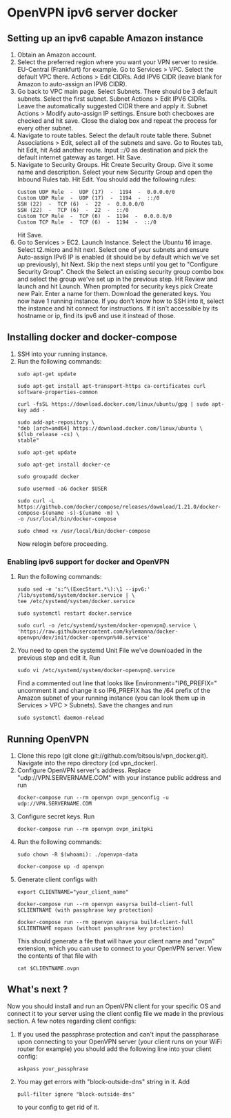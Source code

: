 # OpenVPN ipv6 server docker

## Setting up an ipv6 capable Amazon instance
1. Obtain an Amazon account.
2. Select the preferred region where you want your VPN server to reside. EU-Central (Frankfurt) for example. Go to
   Services > VPC. Select the default VPC there. Actions > Edit CIDRs. Add IPV6 CIDR (leave blank for Amazon to
   auto-assign an IPV6 CIDR).
3. Go back to VPC main page. Select Subnets. There should be 3 default subnets. Select the first subnet.
   Subnet Actions > Edit IPV6 CIDRs. Leave the automatically suggested CIDR there and apply it.
   Subnet Actions > Modify auto-assign IP settings. Ensure both checboxes are checked and hit save. Close the dialog box
   and repeat the process for every other subnet.
4. Navigate to route tables. Select the default route table there. Subnet Associations > Edit, select all of the subnets
   and save. Go to Routes tab, hit Edit, hit Add another route. Input ::/0 as destination and pick the default internet
   gateway as target. Hit Save.
5. Navigate to Security Groups. Hit Create Security Group. Give it some name and description. Select your new Security
   Group and open the Inbound Rules tab. Hit Edit. You should add the following rules:
   ```
   Custom UDP Rule  -  UDP (17)  -  1194  -  0.0.0.0/0
   Custom UDP Rule  -  UDP (17)  -  1194  -  ::/0
   SSH (22)  -  TCP (6)  -  22  -  0.0.0.0/0
   SSH (22)  -  TCP (6)  -  22  -  ::/0
   Custom TCP Rule  -  TCP (6)  -  1194  -  0.0.0.0/0
   Custom TCP Rule  -  TCP (6)  -  1194  -  ::/0
   ```
   Hit Save.
6. Go to Services > EC2. Launch Instance. Select the Ubuntu 16 image. Select t2.micro and hit next. Select one of your
   subnets and ensure Auto-assign IPv6 IP is enabled (it should be by default which we've set up previously), hit Next.
   Skip the next steps until you get to "Configure Security Group". Check the Select an existing security group combo
   box and select the group we've set up in the previous step. Hit Review and launch and hit Launch. When prompted for
   security keys pick Create new Pair. Enter a name for them. Download the generated keys. You now have 1 running
   instance. If you don't know how to SSH into it, select the instance and hit connect for instructions. If it isn't
   accessible by its hostname or ip, find its ipv6 and use it instead of those.

## Installing docker and docker-compose
1. SSH into your running instance.
2. Run the following commands:
   ```
   sudo apt-get update
    
   sudo apt-get install apt-transport-https ca-certificates curl software-properties-common
    
   curl -fsSL https://download.docker.com/linux/ubuntu/gpg | sudo apt-key add -
    
   sudo add-apt-repository \
   "deb [arch=amd64] https://download.docker.com/linux/ubuntu \
   $(lsb_release -cs) \
   stable"
    
   sudo apt-get update
    
   sudo apt-get install docker-ce
    
   sudo groupadd docker
    
   sudo usermod -aG docker $USER
   ```
   ```
   sudo curl -L https://github.com/docker/compose/releases/download/1.21.0/docker-compose-$(uname -s)-$(uname -m) \
   -o /usr/local/bin/docker-compose
    
   sudo chmod +x /usr/local/bin/docker-compose
   ```
   Now relogin before proceeding.
### Enabling ipv6 support for docker and OpenVPN
1. Run the following commands:
   ```
   sudo sed -e 's:^\(ExecStart.*\):\1 --ipv6:' /lib/systemd/system/docker.service | \
   tee /etc/systemd/system/docker.service
    
   sudo systemctl restart docker.service
    
   sudo curl -o /etc/systemd/system/docker-openvpn@.service \
   'https://raw.githubusercontent.com/kylemanna/docker-openvpn/dev/init/docker-openvpn%40.service'
   ```
2. You need to open the systemd Unit File we've downloaded in the previous step and edit it. Run
   ```
   sudo vi /etc/systemd/system/docker-openvpn@.service
   ``` 
   Find a commented out line that looks like Environment="IP6_PREFIX=" uncomment it and change it so IP6_PREFIX has
   the /64 prefix of the Amazon subnet of your running instance (you can look them up in Services > VPC > Subnets).
   Save the changes and run
   ```
   sudo systemctl daemon-reload
   ``` 
## Running OpenVPN
1. Clone this repo (git clone git://github.com/bitsouls/vpn_docker.git). Navigate into the repo directory
   (cd vpn_docker).
2. Configure OpenVPN server's address. Replace "udp://VPN.SERVERNAME.COM" with your instance public address and run
   ```
   docker-compose run --rm openvpn ovpn_genconfig -u udp://VPN.SERVERNAME.COM
   ```
3. Configure secret keys. Run
   ```
   docker-compose run --rm openvpn ovpn_initpki
   ```
4. Run the following commands:
   ```
   sudo chown -R $(whoami): ./openvpn-data
    
   docker-compose up -d openvpn
   ```
5. Generate client configs with
   ```
   export CLIENTNAME="your_client_name"
    
   docker-compose run --rm openvpn easyrsa build-client-full $CLIENTNAME (with passphrase key protection)
    
   docker-compose run --rm openvpn easyrsa build-client-full $CLIENTNAME nopass (without passphrase key protection)
   ```
   This should generate a file that will have your client name and "ovpn" extension, which you can use to connect to
   your OpenVPN server. View the contents of that file with
   ```
   cat $CLIENTNAME.ovpn
   ```
## What's next ?
Now you should install and run an OpenVPN client for your specific OS and connect it to your server using the client
config file we made in the previous section.
A few notes regarding client configs:
1. If you used the passphrase protection and can't input the passpharase upon connecting to your OpenVPN server
   (your client runs on your WiFi router for example) you should add the following line into your client config:
   ```
   askpass your_passphrase
   ```
2. You may get errors with "block-outside-dns" string in it. Add
   ```
   pull-filter ignore "block-outside-dns"
   ```
   to your config to get rid of it. 

